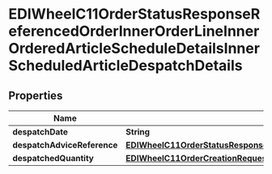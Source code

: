 

# EDIWheelC11OrderStatusResponseReferencedOrderInnerOrderLineInnerOrderedArticleScheduleDetailsInnerScheduledArticleDespatchDetails


## Properties

| Name | Type | Description | Notes |
|------------ | ------------- | ------------- | -------------|
|**despatchDate** | **String** |  |  |
|**despatchAdviceReference** | [**EDIWheelC11OrderStatusResponseReferencedOrderInnerOrderLineInnerOrderedArticleScheduleDetailsInnerScheduledArticleDespatchDetailsDespatchAdviceReference**](EDIWheelC11OrderStatusResponseReferencedOrderInnerOrderLineInnerOrderedArticleScheduleDetailsInnerScheduledArticleDespatchDetailsDespatchAdviceReference.md) |  |  |
|**despatchedQuantity** | [**EDIWheelC11OrderCreationRequestOrderLineInnerOrderedArticleRequestedQuantity**](EDIWheelC11OrderCreationRequestOrderLineInnerOrderedArticleRequestedQuantity.md) |  |  |



